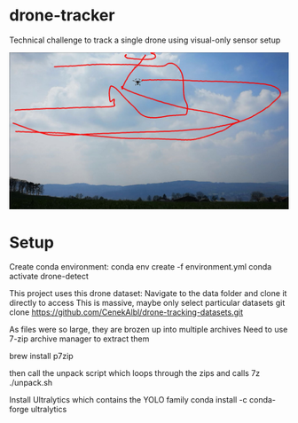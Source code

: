 # drone-tracker
Technical challenge to track a single drone using visual-only sensor setup

![Drone Trajectory](cam1.jpg)
# Setup

Create conda environment:
conda env create -f environment.yml
conda activate drone-detect

This project uses this drone dataset:
Navigate to the data folder and clone it directly to access
This is massive, maybe only select particular datasets
git clone https://github.com/CenekAlbl/drone-tracking-datasets.git


As files were so large, they are brozen up into multiple archives
Need to use 7-zip archive manager to extract them

brew install p7zip

then call the unpack script which loops through the zips and calls 7z
./unpack.sh

Install Ultralytics which contains the YOLO family
conda install -c conda-forge ultralytics



